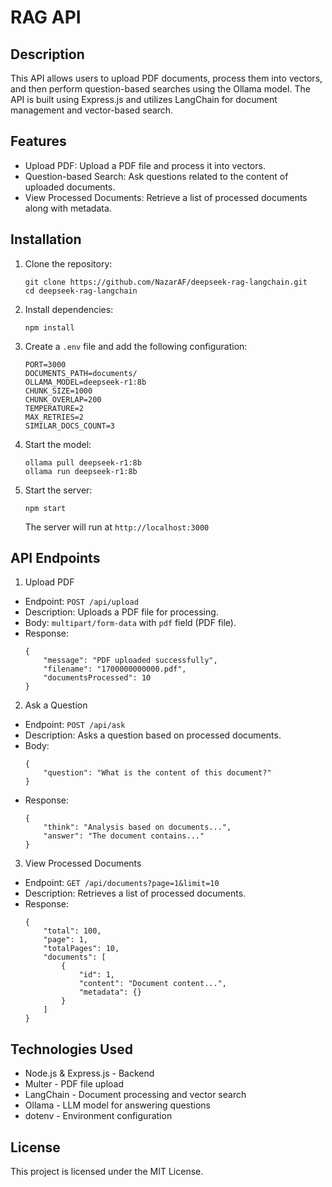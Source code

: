 # RAG API

## Description
This API allows users to upload PDF documents, process them into vectors, and then perform question-based searches using the Ollama model. The API is built using Express.js and utilizes LangChain for document management and vector-based search.

## Features
- Upload PDF: Upload a PDF file and process it into vectors.
- Question-based Search: Ask questions related to the content of uploaded documents.
- View Processed Documents: Retrieve a list of processed documents along with metadata.

## Installation
1. Clone the repository:
    ```
    git clone https://github.com/NazarAF/deepseek-rag-langchain.git
    cd deepseek-rag-langchain
    ```

2. Install dependencies:
    ```
    npm install
    ```

3. Create a `.env` file and add the following configuration:
    ```
    PORT=3000
    DOCUMENTS_PATH=documents/
    OLLAMA_MODEL=deepseek-r1:8b
    CHUNK_SIZE=1000
    CHUNK_OVERLAP=200
    TEMPERATURE=2
    MAX_RETRIES=2
    SIMILAR_DOCS_COUNT=3
    ```

4. Start the model:
    ```
    ollama pull deepseek-r1:8b
    ollama run deepseek-r1:8b
    ```

5. Start the server:
    ```
    npm start
    ```
    The server will run at `http://localhost:3000`

## API Endpoints

1. Upload PDF
- Endpoint: `POST /api/upload`
- Description: Uploads a PDF file for processing.
- Body: `multipart/form-data` with `pdf` field (PDF file).
- Response:
    ```
    {
        "message": "PDF uploaded successfully",
        "filename": "1700000000000.pdf",
        "documentsProcessed": 10
    }
    ```

2. Ask a Question
- Endpoint: `POST /api/ask`
- Description: Asks a question based on processed documents.
- Body:
    ```
    {
        "question": "What is the content of this document?"
    }
    ```
- Response:
    ```
    {
        "think": "Analysis based on documents...",
        "answer": "The document contains..."
    }
    ```

3. View Processed Documents
- Endpoint: `GET /api/documents?page=1&limit=10`
- Description: Retrieves a list of processed documents.
- Response:
    ```
    {
        "total": 100,
        "page": 1,
        "totalPages": 10,
        "documents": [
            {
                "id": 1,
                "content": "Document content...",
                "metadata": {}
            }
        ]
    }
    ```

## Technologies Used
- Node.js & Express.js - Backend
- Multer - PDF file upload
- LangChain - Document processing and vector search
- Ollama - LLM model for answering questions
- dotenv - Environment configuration

## License
This project is licensed under the MIT License.
